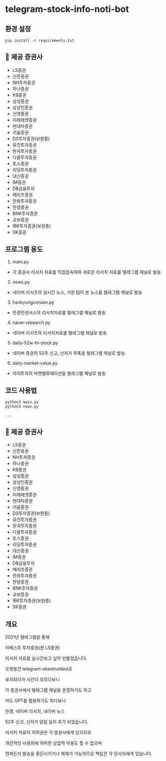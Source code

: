 # telegram-stock-info-noti-bot

## 환경 설정 

```
pip install -r requirements.txt 
```
## 🏦 제공 증권사

- LS증권
- 신한증권
- NH투자증권
- 하나증권
- KB증권
- 삼성증권
- 상상인증권
- 신영증권
- 미래에셋증권
- 현대차증권
- 키움증권
- DS투자증권(보완중)
- 유진투자증권
- 한국투자증권
- 다올투자증권
- 토스증권
- 리딩투자증권
- 대신증권
- IM증권
- DB금융투자
- 메리츠증권
- 한화투자증권
- 한양증권
- BNK투자증권
- 교보증권
- IBK투자증권(보완중)
- SK증권

## 프로그램 용도
1. main.py
- 각 증권사 리서치 자료를 직접접속하여 새로운 리서치 자료를 텔레그램 채널로 발송

2. news.py 
- 네이버 리서츠의 실시간 뉴스, 가장 많이 본 뉴스를 텔레그램 채널로 발송

3. hankyungconsen.py
- 한경컨센서스의 리서치자료를 텔레그램 채널로 발송

4. naver-research.py
- 네이버 리서츠의 리서치자료를 텔레그램 채널로 발송

5. daily-52w-hl-stock.py  
- 네이버 증권의 52주 신고, 신저가 목록을 텔레그램 채널로 발송

6. daily-market-value.py 
- 아이투자의 마켓벨류에이션을 텔레그램 채널로 발송

## 코드 사용법
```
python3 main.py 
python3 news.py

...
```

## 🏦 제공 증권사

- LS증권
- 신한증권
- NH투자증권
- 하나증권
- KB증권
- 삼성증권
- 상상인증권
- 신영증권
- 미래에셋증권
- 현대차증권
- 키움증권
- DS투자증권(보완중)
- 유진투자증권
- 한국투자증권
- 다올투자증권
- 토스증권
- 리딩투자증권
- 대신증권
- IM증권
- DB금융투자
- 메리츠증권
- 한화투자증권
- 한양증권
- BNK투자증권
- 교보증권
- IBK투자증권(보완중)
- SK증권
## 개요 

2021년 텔레그램을 통해 

이베스트 투자증권(현 LS증권) 

리서치 자료를 실시간보고 싶어 만들었습니다.



오랫동안 telegram-ebestnotibot로 

유지되다가 시간이 흐르다보니 

각 증권사에서 텔레그램 채널을 운영하기도 하고


저도 GPT를 활용하기도 하다보니

한경, 네이버 리서치, 네이버 뉴스

52주 신고, 신저가 알림 등이 추가 되었습니다.

리서치 자료의 저작권은 
각 증권사에게 있으므로

개인적인 사용외에 어떠한 상업적 이용도 할 수 없으며

언제든지 발송을 중단시키거나 
제재가 가능하므로 책임은 각 당사자에게 있습니다.

